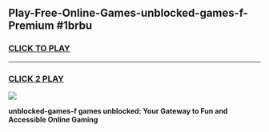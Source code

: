 
## Play-Free-Online-Games-unblocked-games-f-Premium #1brbu
<h3>
<a href="https://premium.freeplayer.one?title=unblocked-games-f&ref=8M">CLICK TO PLAY</a></h3>
<hr>

<h3>
<a href="https://premium.freeplayer.one?title=unblocked-games-f&ref=8M">CLICK 2 PLAY</a>
  
</h3>

<a href="https://premium.freeplayer.one?title=unblocked-games-f&ref=8M"><img src="https://clearcache.store/games.png"></a>


**unblocked-games-f games unblocked: Your Gateway to Fun and Accessible Online Gaming**
